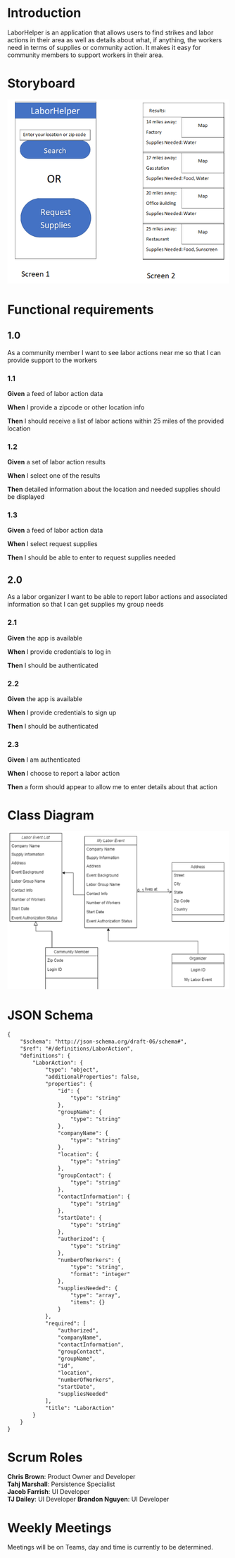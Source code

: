 # Introduction

LaborHelper is an application that allows users to find strikes and
labor actions in their area as well as details about what, if anything,
the workers need in terms of supplies or community action. It makes it
easy for community members to support workers in their area.

# Storyboard

<img src="storyboard.png"/>

# Functional requirements

## 1.0

As a community member I want to see labor actions near me so that I can
provide support to the workers

### 1.1

**Given** a feed of labor action data

**When** I provide a zipcode or other location info

**Then** I should receive a list of labor actions within 25 miles of the
provided location

### 1.2

**Given** a set of labor action results

**When** I select one of the results

**Then** detailed information about the location and needed supplies
should be displayed

### 1.3

**Given** a feed of labor action data

**When** I select request supplies

**Then** I should be able to enter to request supplies needed

## 2.0

As a labor organizer I want to be able to report labor actions and
associated information so that I can get supplies my group needs

### 2.1

**Given** the app is available

**When** I provide credentials to log in

**Then** I should be authenticated

### 2.2

**Given** the app is available

**When** I provide credentials to sign up

**Then** I should be authenticated

### 2.3

**Given** I am authenticated

**When** I choose to report a labor action

**Then** a form should appear to allow me to enter details about that
action

# Class Diagram

<img src="classDiagram.png"/>

# JSON Schema

```
{
    "$schema": "http://json-schema.org/draft-06/schema#",
    "$ref": "#/definitions/LaborAction",
    "definitions": {
        "LaborAction": {
            "type": "object",
            "additionalProperties": false,
            "properties": {
                "id": {
                    "type": "string"
                },
                "groupName": {
                    "type": "string"
                },
                "companyName": {
                    "type": "string"
                },
                "location": {
                    "type": "string"
                },
                "groupContact": {
                    "type": "string"
                },
                "contactInformation": {
                    "type": "string"
                },
                "startDate": {
                    "type": "string"
                },
                "authorized": {
                    "type": "string"
                },
                "numberOfWorkers": {
                    "type": "string",
                    "format": "integer"
                },
                "suppliesNeeded": {
                    "type": "array",
                    "items": {}
                }
            },
            "required": [
                "authorized",
                "companyName",
                "contactInformation",
                "groupContact",
                "groupName",
                "id",
                "location",
                "numberOfWorkers",
                "startDate",
                "suppliesNeeded"
            ],
            "title": "LaborAction"
        }
    }
}
```

# Scrum Roles

**Chris Brown**: Product Owner and Developer  
**Tahj Marshall**: Persistence Specialist       
**Jacob Farrish**: UI Developer  
**TJ Dailey**: UI Developer
**Brandon Nguyen**: UI Developer

# Weekly Meetings

Meetings will be on Teams, day and time is currently to be determined.
